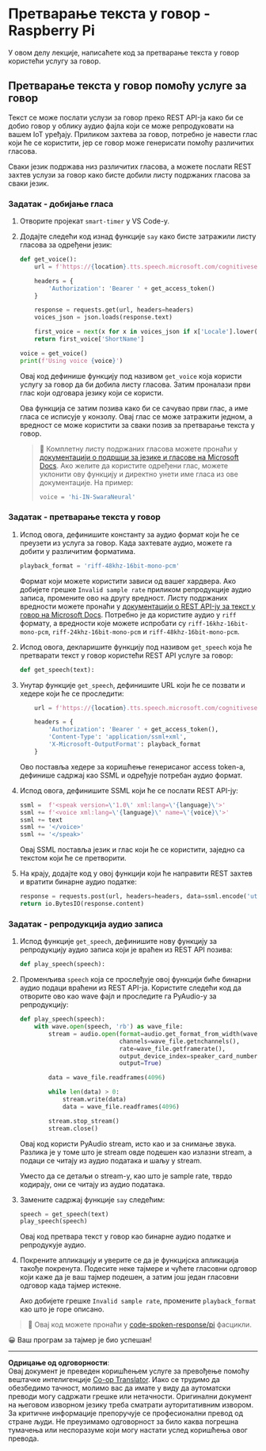 <!--
CO_OP_TRANSLATOR_METADATA:
{
  "original_hash": "606f3af1c78e3741e48ce77c31cea626",
  "translation_date": "2025-08-28T12:45:24+00:00",
  "source_file": "6-consumer/lessons/3-spoken-feedback/pi-text-to-speech.md",
  "language_code": "sr"
}
-->
# Претварање текста у говор - Raspberry Pi

У овом делу лекције, написаћете код за претварање текста у говор користећи услугу за говор.

## Претварање текста у говор помоћу услуге за говор

Текст се може послати услузи за говор преко REST API-ја како би се добио говор у облику аудио фајла који се може репродуковати на вашем IoT уређају. Приликом захтева за говор, потребно је навести глас који ће се користити, јер се говор може генерисати помоћу различитих гласова.

Сваки језик подржава низ различитих гласова, а можете послати REST захтев услузи за говор како бисте добили листу подржаних гласова за сваки језик.

### Задатак - добијање гласа

1. Отворите пројекат `smart-timer` у VS Code-у.

1. Додајте следећи код изнад функције `say` како бисте затражили листу гласова за одређени језик:

    ```python
    def get_voice():
        url = f'https://{location}.tts.speech.microsoft.com/cognitiveservices/voices/list'
    
        headers = {
            'Authorization': 'Bearer ' + get_access_token()
        }
    
        response = requests.get(url, headers=headers)
        voices_json = json.loads(response.text)
    
        first_voice = next(x for x in voices_json if x['Locale'].lower() == language.lower() and x['VoiceType'] == 'Neural')
        return first_voice['ShortName']
    
    voice = get_voice()
    print(f'Using voice {voice}')
    ```

    Овај код дефинише функцију под називом `get_voice` која користи услугу за говор да би добила листу гласова. Затим проналази први глас који одговара језику који се користи.

    Ова функција се затим позива како би се сачувао први глас, а име гласа се исписује у конзолу. Овај глас се може затражити једном, а вредност се може користити за сваки позив за претварање текста у говор.

    > 💁 Комплетну листу подржаних гласова можете пронаћи у [документацији о подршци за језике и гласове на Microsoft Docs](https://docs.microsoft.com/azure/cognitive-services/speech-service/language-support?WT.mc_id=academic-17441-jabenn#text-to-speech). Ако желите да користите одређени глас, можете уклонити ову функцију и директно унети име гласа из ове документације. На пример:
    >
    > ```python
    > voice = 'hi-IN-SwaraNeural'
    > ```

### Задатак - претварање текста у говор

1. Испод овога, дефинишите константу за аудио формат који ће се преузети из услуга за говор. Када захтевате аудио, можете га добити у различитим форматима.

    ```python
    playback_format = 'riff-48khz-16bit-mono-pcm'
    ```

    Формат који можете користити зависи од вашег хардвера. Ако добијете грешке `Invalid sample rate` приликом репродукције аудио записа, промените ово на другу вредност. Листу подржаних вредности можете пронаћи у [документацији о REST API-ју за текст у говор на Microsoft Docs](https://docs.microsoft.com/azure/cognitive-services/speech-service/rest-text-to-speech?WT.mc_id=academic-17441-jabenn#audio-outputs). Потребно је да користите аудио у `riff` формату, а вредности које можете испробати су `riff-16khz-16bit-mono-pcm`, `riff-24khz-16bit-mono-pcm` и `riff-48khz-16bit-mono-pcm`.

1. Испод овога, декларишите функцију под називом `get_speech` која ће претварати текст у говор користећи REST API услуге за говор:

    ```python
    def get_speech(text):
    ```

1. Унутар функције `get_speech`, дефинишите URL који ће се позвати и хедере који ће се проследити:

    ```python
        url = f'https://{location}.tts.speech.microsoft.com/cognitiveservices/v1'
    
        headers = {
            'Authorization': 'Bearer ' + get_access_token(),
            'Content-Type': 'application/ssml+xml',
            'X-Microsoft-OutputFormat': playback_format
        }
    ```

    Ово поставља хедере за коришћење генерисаног access token-а, дефинише садржај као SSML и одређује потребан аудио формат.

1. Испод овога, дефинишите SSML који ће се послати REST API-ју:

    ```python
    ssml =  f'<speak version=\'1.0\' xml:lang=\'{language}\'>'
    ssml += f'<voice xml:lang=\'{language}\' name=\'{voice}\'>'
    ssml += text
    ssml += '</voice>'
    ssml += '</speak>'
    ```

    Овај SSML поставља језик и глас који ће се користити, заједно са текстом који ће се претворити.

1. На крају, додајте код у овој функцији који ће направити REST захтев и вратити бинарне аудио податке:

    ```python
    response = requests.post(url, headers=headers, data=ssml.encode('utf-8'))
    return io.BytesIO(response.content)
    ```

### Задатак - репродукција аудио записа

1. Испод функције `get_speech`, дефинишите нову функцију за репродукцију аудио записа који је враћен из REST API позива:

    ```python
    def play_speech(speech):
    ```

1. Променљива `speech` која се прослеђује овој функцији биће бинарни аудио подаци враћени из REST API-ја. Користите следећи код да отворите ово као wave фајл и проследите га PyAudio-у за репродукцију:

    ```python
    def play_speech(speech):
        with wave.open(speech, 'rb') as wave_file:
            stream = audio.open(format=audio.get_format_from_width(wave_file.getsampwidth()),
                                channels=wave_file.getnchannels(),
                                rate=wave_file.getframerate(),
                                output_device_index=speaker_card_number,
                                output=True)

            data = wave_file.readframes(4096)

            while len(data) > 0:
                stream.write(data)
                data = wave_file.readframes(4096)

            stream.stop_stream()
            stream.close()
    ```

    Овај код користи PyAudio stream, исто као и за снимање звука. Разлика је у томе што је stream овде подешен као излазни stream, а подаци се читају из аудио података и шаљу у stream.

    Уместо да се детаљи о stream-у, као што је sample rate, тврдо кодирају, они се читају из аудио података.

1. Замените садржај функције `say` следећим:

    ```python
    speech = get_speech(text)
    play_speech(speech)
    ```

    Овај код претвара текст у говор као бинарне аудио податке и репродукује аудио.

1. Покрените апликацију и уверите се да је функцијска апликација такође покренута. Подесите неке тајмере и чућете гласовни одговор који каже да је ваш тајмер подешен, а затим још један гласовни одговор када тајмер истекне.

    Ако добијете грешке `Invalid sample rate`, промените `playback_format` као што је горе описано.

> 💁 Овај код можете пронаћи у [code-spoken-response/pi](../../../../../6-consumer/lessons/3-spoken-feedback/code-spoken-response/pi) фасцикли.

😀 Ваш програм за тајмер је био успешан!

---

**Одрицање од одговорности**:  
Овај документ је преведен коришћењем услуге за превођење помоћу вештачке интелигенције [Co-op Translator](https://github.com/Azure/co-op-translator). Иако се трудимо да обезбедимо тачност, молимо вас да имате у виду да аутоматски преводи могу садржати грешке или нетачности. Оригинални документ на његовом изворном језику треба сматрати ауторитативним извором. За критичне информације препоручује се професионални превод од стране људи. Не преузимамо одговорност за било каква погрешна тумачења или неспоразуме који могу настати услед коришћења овог превода.
